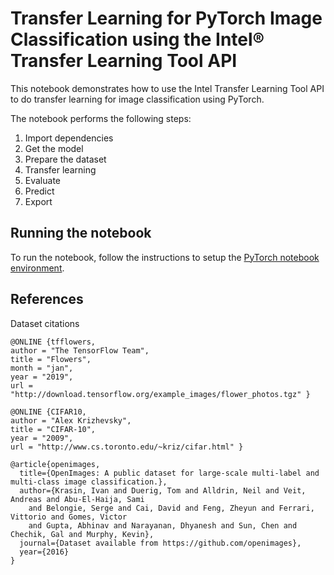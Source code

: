 # Transfer Learning for PyTorch Image Classification using the Intel® Transfer Learning Tool API

This notebook demonstrates how to use the Intel Transfer Learning Tool API to do transfer learning for
image classification using PyTorch.

The notebook performs the following steps:
1. Import dependencies
1. Get the model
1. Prepare the dataset
1. Transfer learning
1. Evaluate
1. Predict
1. Export

## Running the notebook

To run the notebook, follow the instructions to setup the [PyTorch notebook environment](/notebooks#pytorch-environment).

## References

Dataset citations
```
@ONLINE {tfflowers,
author = "The TensorFlow Team",
title = "Flowers",
month = "jan",
year = "2019",
url = "http://download.tensorflow.org/example_images/flower_photos.tgz" }

@ONLINE {CIFAR10,
author = "Alex Krizhevsky",
title = "CIFAR-10",
year = "2009",
url = "http://www.cs.toronto.edu/~kriz/cifar.html" }

@article{openimages,
  title={OpenImages: A public dataset for large-scale multi-label and multi-class image classification.},
  author={Krasin, Ivan and Duerig, Tom and Alldrin, Neil and Veit, Andreas and Abu-El-Haija, Sami
    and Belongie, Serge and Cai, David and Feng, Zheyun and Ferrari, Vittorio and Gomes, Victor
    and Gupta, Abhinav and Narayanan, Dhyanesh and Sun, Chen and Chechik, Gal and Murphy, Kevin},
  journal={Dataset available from https://github.com/openimages},
  year={2016}
}
```

